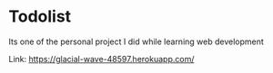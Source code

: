 # Todolist
Its one of the personal project I did while learning web development

Link: https://glacial-wave-48597.herokuapp.com/
